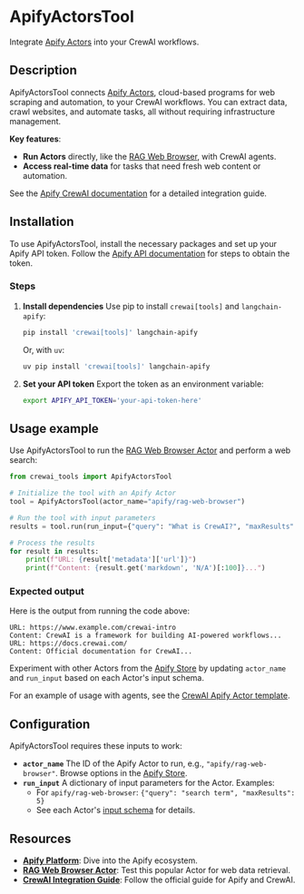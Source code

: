 # ApifyActorsTool

Integrate [Apify Actors](https://apify.com/) into your CrewAI workflows.

## Description

ApifyActorsTool connects [Apify Actors](https://apify.com/), cloud-based programs for web scraping and automation, to your CrewAI workflows. You can extract data, crawl websites, and automate tasks, all without requiring infrastructure management.

**Key features**:
- **Run Actors** directly, like the [RAG Web Browser](https://apify.com/apify/rag-web-browser), with CrewAI agents.
- **Access real-time data** for tasks that need fresh web content or automation.

See the [Apify CrewAI documentation](https://docs.apify.com/platform/integrations/crewai) for a detailed integration guide.

## Installation

To use ApifyActorsTool, install the necessary packages and set up your Apify API token. Follow the [Apify API documentation](https://docs.apify.com/platform/integrations/api) for steps to obtain the token.

### Steps

1. **Install dependencies**
   Use pip to install `crewai[tools]` and `langchain-apify`:
   ```bash
   pip install 'crewai[tools]' langchain-apify
   ```
   Or, with `uv`:
   ```bash
   uv pip install 'crewai[tools]' langchain-apify
   ```

2. **Set your API token**
   Export the token as an environment variable:
   ```bash
   export APIFY_API_TOKEN='your-api-token-here'
   ```

## Usage example

Use ApifyActorsTool to run the [RAG Web Browser Actor](https://apify.com/apify/rag-web-browser) and perform a web search:

```python
from crewai_tools import ApifyActorsTool

# Initialize the tool with an Apify Actor
tool = ApifyActorsTool(actor_name="apify/rag-web-browser")

# Run the tool with input parameters
results = tool.run(run_input={"query": "What is CrewAI?", "maxResults": 5})

# Process the results
for result in results:
    print(f"URL: {result['metadata']['url']}")
    print(f"Content: {result.get('markdown', 'N/A')[:100]}...")
```

### Expected output

Here is the output from running the code above:

```text
URL: https://www.example.com/crewai-intro
Content: CrewAI is a framework for building AI-powered workflows...
URL: https://docs.crewai.com/
Content: Official documentation for CrewAI...
```

Experiment with other Actors from the [Apify Store](https://apify.com/store) by updating `actor_name` and `run_input` based on each Actor's input schema.

For an example of usage with agents, see the [CrewAI Apify Actor template](https://apify.com/templates/python-crewai).

## Configuration

ApifyActorsTool requires these inputs to work:

- **`actor_name`**
  The ID of the Apify Actor to run, e.g., `"apify/rag-web-browser"`. Browse options in the [Apify Store](https://apify.com/store).
- **`run_input`**
  A dictionary of input parameters for the Actor. Examples:
  - For `apify/rag-web-browser`: `{"query": "search term", "maxResults": 5}`
  - See each Actor's [input schema](https://apify.com/apify/rag-web-browser/input-schema) for details.

## Resources

- **[Apify Platform](https://apify.com/)**: Dive into the Apify ecosystem.
- **[RAG Web Browser Actor](https://apify.com/apify/rag-web-browser)**: Test this popular Actor for web data retrieval.
- **[CrewAI Integration Guide](https://docs.apify.com/platform/integrations/crewai)**: Follow the official guide for Apify and CrewAI.
